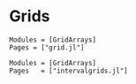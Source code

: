 # Grids


```@autodocs
Modules = [GridArrays]
Pages = ["grid.jl"]
```
```@autodocs
Modules = [GridArrays]
Pages   = ["intervalgrids.jl"]
```
